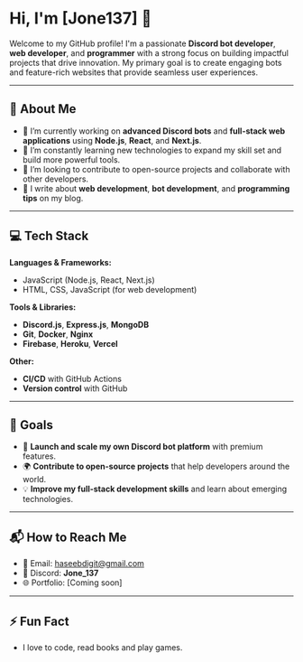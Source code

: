# Hi, I'm **[Jone137]** 👋

Welcome to my GitHub profile! I'm a passionate **Discord bot developer**, **web developer**, and **programmer** with a strong focus on building impactful projects that drive innovation. My primary goal is to create engaging bots and feature-rich websites that provide seamless user experiences.

---

## 🚀 About Me
- 🔭 I’m currently working on **advanced Discord bots** and **full-stack web applications** using **Node.js**, **React**, and **Next.js**.
- 🌱 I’m constantly learning new technologies to expand my skill set and build more powerful tools.
- 💼 I’m looking to contribute to open-source projects and collaborate with other developers.
- 📝 I write about **web development**, **bot development**, and **programming tips** on my blog.

---

## 💻 Tech Stack

**Languages & Frameworks:**
- JavaScript (Node.js, React, Next.js)
- HTML, CSS, JavaScript (for web development)

**Tools & Libraries:**
- **Discord.js**, **Express.js**, **MongoDB**
- **Git**, **Docker**, **Nginx**
- **Firebase**, **Heroku**, **Vercel**

**Other:**
- **CI/CD** with GitHub Actions
- **Version control** with GitHub


---

## 🎯 Goals 
- 🚀 **Launch and scale my own Discord bot platform** with premium features.
- 🌍 **Contribute to open-source projects** that help developers around the world.
- 💡 **Improve my full-stack development skills** and learn about emerging technologies.

---

## 📬 How to Reach Me
- 📧 Email: [haseebdigit@gmail.com](mailto:haseebdigit@gmail.com)
- 💬 Discord: **Jone_137**
- 🌐 Portfolio: [Coming soon]


---

## ⚡ Fun Fact
- I love to code, read books and play games.

